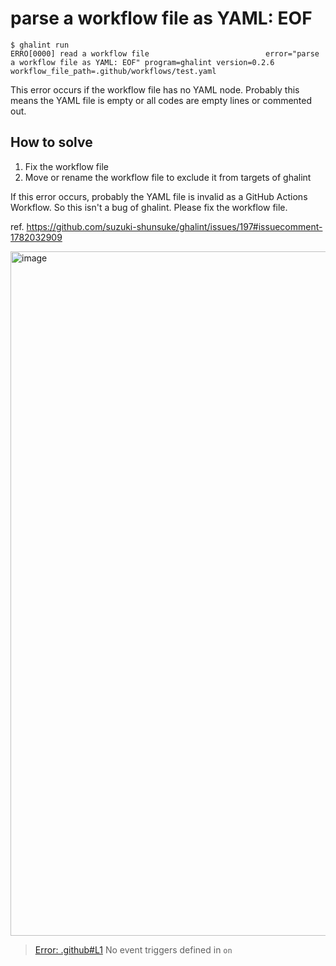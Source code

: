 # parse a workflow file as YAML: EOF

```console
$ ghalint run
ERRO[0000] read a workflow file                          error="parse a workflow file as YAML: EOF" program=ghalint version=0.2.6 workflow_file_path=.github/workflows/test.yaml
```

This error occurs if the workflow file has no YAML node.
Probably this means the YAML file is empty or all codes are empty lines or commented out.

## How to solve

1. Fix the workflow file
1. Move or rename the workflow file to exclude it from targets of ghalint

If this error occurs, probably the YAML file is invalid as a GitHub Actions Workflow.
So this isn't a bug of ghalint.
Please fix the workflow file.

ref. https://github.com/suzuki-shunsuke/ghalint/issues/197#issuecomment-1782032909

<img width="1095" alt="image" src="https://github.com/suzuki-shunsuke/ghalint/assets/13323303/f471466c-6b87-415e-853c-115c3e76fded">

> [Error: .github#L1](https://github.com/suzuki-shunsuke/test-github-action/commit/52b75ce5cf55aeff15394fb0cabdbaaa28fab847#annotation_15218437727)
> No event triggers defined in `on`
